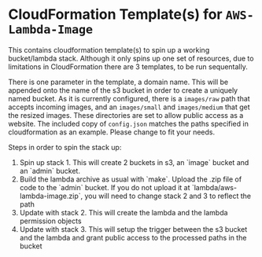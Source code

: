 # CloudFormation Template(s) for `AWS-Lambda-Image`

This contains cloudformation template(s) to spin up a working bucket/lambda stack.  Although it only spins up one set of resources, due to limitations in CloudFormation there are 3 templates, to be run sequentally.

There is one parameter in the template, a domain name.  This will be appended onto the name of the s3 bucket in order to create a uniquely named bucket.  As it is currently configured, there is a `images/raw` path that accepts incoming images, and an `images/small` and `images/medium` that get the resized images.  These directories are set to allow public access as a website.  The included copy of `config.json` matches the paths specified in cloudformation as an example.  Please change to fit your needs.

Steps in order to spin the stack up:

<ol>
<li> Spin up stack 1.  This will create 2 buckets in s3, an `image` bucket and an `admin` bucket. </li>
<li> Build the lambda archive as usual with `make`.  Upload the .zip file of code to the `admin` bucket.  If you do not upload it at `lambda/aws-lambda-image.zip`, you will need to change stack 2 and 3 to reflect the path </li>
<li> Update with stack 2.  This will create the lambda and the lambda permission objects </li>
<li> Update with stack 3.  This will setup the trigger between the s3 bucket and the lambda and grant public access to the processed paths in the bucket</li>
</ol>